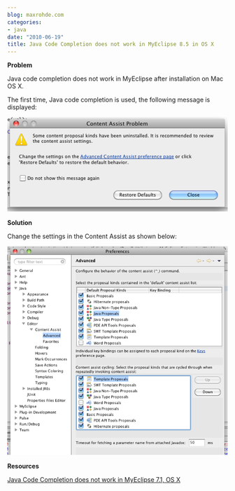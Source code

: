 ```yaml
---
blog: maxrohde.com
categories:
- java
date: "2010-06-19"
title: Java Code Completion does not work in MyEclipse 8.5 in OS X
---
```


**Problem**

Java code completion does not work in MyEclipse after installation on Mac OS X.

The first time, Java code completion is used, the following message is displayed:

![bildschirmfoto2010-06-20um15-43-49.png](images/bildschirmfoto2010-06-20um15-43-49.png)

**Solution**

Change the settings in the Content Assist as shown below:

![bildschirmfoto2010-06-20um15-44-36.png](images/bildschirmfoto2010-06-20um15-44-36.png)

**Resources**

[Java Code Completion does not work in MyEclipse 7.1, OS X](http://www.myeclipseide.com/index.php?name=PNphpBB2&file=viewtopic&t=23170&start=0&postdays=0&postorder=asc&highlight=&sid=cd380ff1d187836e9860f3612cb08c49)
